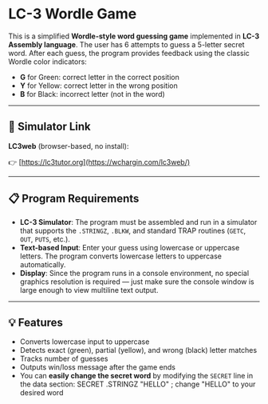 # LC-3 Wordle Game

This is a simplified **Wordle-style word guessing game** implemented in **LC-3 Assembly language**. The user has 6 attempts to guess a 5-letter secret word. After each guess, the program provides feedback using the classic Wordle color indicators:

- **G** for Green: correct letter in the correct position
- **Y** for Yellow: correct letter in the wrong position
- **B** for Black: incorrect letter (not in the word)

---

## 🔗 Simulator Link


**LC3web** (browser-based, no install):

👉 [https://lc3tutor.org](https://wchargin.com/lc3web/)

---

## 📋 Program Requirements

- **LC-3 Simulator**: The program must be assembled and run in a simulator that supports the `.STRINGZ`, `.BLKW`, and standard TRAP routines (`GETC`, `OUT`, `PUTS`, etc.).
- **Text-based Input**: Enter your guess using lowercase or uppercase letters. The program converts lowercase letters to uppercase automatically.
- **Display**: Since the program runs in a console environment, no special graphics resolution is required — just make sure the console window is large enough to view multiline text output.

---

## 💡 Features

- Converts lowercase input to uppercase
- Detects exact (green), partial (yellow), and wrong (black) letter matches
- Tracks number of guesses
- Outputs win/loss message after the game ends
- You can **easily change the secret word** by modifying the `SECRET` line in the data section:
  SECRET .STRINGZ "HELLO"  ; change "HELLO" to your desired word
